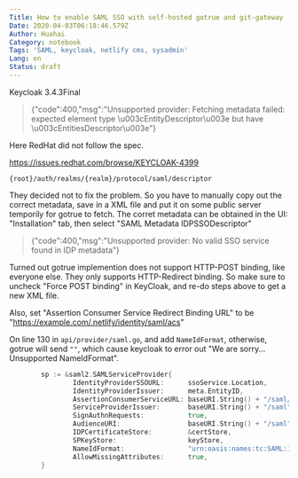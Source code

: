 ```yaml
---
Title: How to enable SAML SSO with self-hosted gotrue and git-gateway
Date: 2020-04-03T06:18:46.579Z
Author: Huahai
Category: notebook
Tags: 'SAML, keycloak, netlify cms, sysadmin'
Lang: en
Status: draft
---
```


Keycloak 3.4.3Final

> {"code":400,"msg":"Unsupported provider: Fetching metadata failed: expected element type \u003cEntityDescriptor\u003e but have \u003cEntitiesDescriptor\u003e"}

Here RedHat did not follow the spec.

https://issues.redhat.com/browse/KEYCLOAK-4399

`{root}/auth/realms/{realm}/protocol/saml/descriptor`

They decided not to fix the problem. So you have to manually copy out the correct metadata, save in a XML file and put it on some public server temporily for gotrue to fetch. The corret metadata can be obtained in the UI: "Installation" tab, then select "SAML Metadata IDPSSODescriptor"

> {"code":400,"msg":"Unsupported provider: No valid SSO service found in IDP metadata"}

Turned out gotrue implemention does not support HTTP-POST binding, like everyone else. They only supports HTTP-Redirect binding. So make sure to uncheck "Force POST binding" in KeyCloak, and re-do steps above to get a new XML file.

Also, set "Assertion Consumer Service Redirect Binding URL" to be "https://example.com/.netlify/identity/saml/acs"

On line 130 in `api/provider/saml.go`, and add `NameIdFormat`, otherwise, gotrue will send `""`, which cause keycloak to error out "We are sorry... Unsupported NameIdFormat".

```go
        sp := &saml2.SAMLServiceProvider{
                IdentityProviderSSOURL:      ssoService.Location,
                IdentityProviderIssuer:      meta.EntityID,
                AssertionConsumerServiceURL: baseURI.String() + "/saml/acs",
                ServiceProviderIssuer:       baseURI.String() + "/saml",
                SignAuthnRequests:           true,
                AudienceURI:                 baseURI.String() + "/saml",
                IDPCertificateStore:         &certStore,
                SPKeyStore:                  keyStore,
                NameIdFormat:                "urn:oasis:names:tc:SAML:1.1:nameid-format:unspecified",
                AllowMissingAttributes:      true,
        }
```
